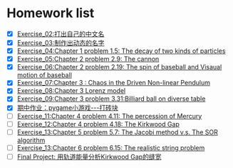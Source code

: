 # Homework list
- [x] [Exercise_02:打出自己的中文名](https://github.com/wzrwisdom/compuational_physics_N2015301020068/tree/master/Exercise_02)
- [x] [Exercise_03:制作出动态的名字](https://github.com/wzrwisdom/compuational_physics_N2015301020068/tree/master/Exercise_03)
- [x] [Exercise_04:Chapter 1 problem 1.5: The decay of two kinds of particles](https://github.com/wzrwisdom/compuational_physics_N2015301020068/blob/master/README(cha1).md)
- [x] [Exercise_05:Chapter 2 problem 2.9: The cannon](https://github.com/wzrwisdom/compuational_physics_N2015301020068/blob/master/README(chap2).md)
- [x] [Exercise_06:Chapter 2 problem 2.19: The spin of baseball and Visaual motion of baseball](https://www.zybuluo.com/mdeditor#917161-full-reader)
- [x] [Exercise_07:Chapter 3 : Chaos in the Driven Non-linear Pendulum](https://www.zybuluo.com/mdeditor#929260-full-reader)
- [x] [Exercise_08:Chapter 3 Lorenz model](https://www.zybuluo.com/mdeditor#full-reader)
- [x] [Exercise_09:Chapter 3 problem 3.31:Billiard ball on diverse table](https://www.zybuluo.com/mdeditor#946551-full-reader)
- [x] [期中作业：pygame小游戏---打砖块](https://github.com/wzrwisdom/compuational_physics_N2015301020068/blob/master/midterm%20homework/www.md)
- [ ] [Exercise_11:Chapter 4 problem 4.11: The percession of Mercury]()
- [ ] [Exercise_12:Chapter 4 problem 4.18: The Kirkwood Gap]()
- [ ] [Exercise_13:Chapter 5 problem 5.7: The Jacobi method v.s. The SOR algorithm]()
- [ ] [Exercise_13:Chapter 6 problem 6.15: The realistic string problem]()
- [ ] [Final Project: 用轨道能量分析Kirkwood Gap的缝宽]()
